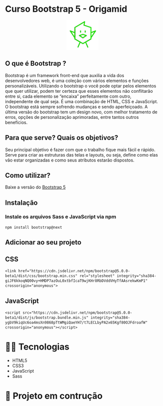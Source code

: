 # Curso Bootstrap 5 - Origamid

<div style="text-align: center">
  <img src="./img/icones/bootstrap.png"/>
</div>

## O que é Bootstrap ?
Bootstrap é um framework front-end que auxilia a vida dos desenvolvedores web, é uma coleção com vários elementos e funções personalizáveis. Utilizando o bootstrap o você pode optar pelos elementos que quer utilizar, podem ter certeza que esses elementos não conflitarão entre si, cada elemento se “encaixa” perfeitamente com outro, independente de qual seja. É uma combinação de HTML, CSS e JavaScript. O bootstrap está sempre sofrendo mudanças e sendo aperfeiçoado. A última versão do bootstrap tem um design novo, com melhor tratamento de erros, opções de personalização aprimoradas, entre tantos outros benefícios.

## Para que serve? Quais os objetivos? 
 Seu principal objetivo é fazer com que o trabalho fique mais fácil e rápido. Serve para criar as estruturas das telas e layouts, ou seja, define como elas vão estar organizadas e como seus atributos estarão dispostos. 

## Como utilizar?
Baixe a versão do [Bootstrap 5](https://getbootstrap.com/) 

## Instalação
### Instale os arquivos Sass e JavaScript via npm

```
npm install bootstrap@next
```
## Adicionar ao seu projeto
## CSS
```
<link href="https://cdn.jsdelivr.net/npm/bootstrap@5.0.0-beta1/dist/css/bootstrap.min.css" rel="stylesheet" integrity="sha384-giJF6kkoqNQ00vy+HMDP7azOuL0xtbfIcaT9wjKHr8RbDVddVHyTfAAsrekwKmP1" crossorigin="anonymous">
```

## JavaScript
```
<script src="https://cdn.jsdelivr.net/npm/bootstrap@5.0.0-beta1/dist/js/bootstrap.bundle.min.js" integrity="sha384-ygbV9kiqUc6oa4msXn9868pTtWMgiQaeYH7/t7LECLbyPA2x65Kgf80OJFdroafW" crossorigin="anonymous"></script>
```

# 👨‍💻 Tecnologias

- HTML5
- CSS3
- JavaScript
- Sass

# 🚧 Projeto em contrução